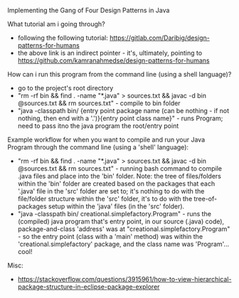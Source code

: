Implementing the Gang of Four Design Patterns in Java

What tutorial am i going through?
- following the following tutorial: https://gitlab.com/Daribig/design-patterns-for-humans
- the above link is an indirect pointer - it's, ultimately, pointing to https://github.com/kamranahmedse/design-patterns-for-humans

How can i run this program from the command line (using a shell language)?

- go to the project's root directory
- "rm -rf bin && find . -name "*.java" > sources.txt && javac -d bin @sources.txt && rm sources.txt" - compile to bin folder
- "java -classpath bin/ {entry point package name (can be nothing - if not nothing, then end with a '.')}{entry point class name}" - runs Program; need to pass itno the java program the root/entry point

Example workflow for when you want to compile and run your Java Program through the command line (using a 'shell' language):
- "rm -rf bin && find . -name "*.java" > sources.txt && javac -d bin @sources.txt && rm sources.txt" - running bash command to compile .java files and place into the 'bin' folder. Note: the tree of files/folders within the 'bin' folder are created based on the packages that each '.java' file in the 'src' folder are set to; it's nothing to do with the file/folder structure within the 'src' folder, it's to do with the tree-of-packages setup within the 'java' files (in the 'src' folder).
- "java -classpath bin/ creational.simplefactory.Program" - runs the (compiled) java program that's entry point, in our source (.java) code), package-and-class 'address' was at "creational.simplefactory.Program" - so the entry point (class with a 'main' method) was within the 'creational.simplefactory' package, and the class name was 'Program'... cool!

Misc:
- https://stackoverflow.com/questions/3915961/how-to-view-hierarchical-package-structure-in-eclipse-package-explorer
